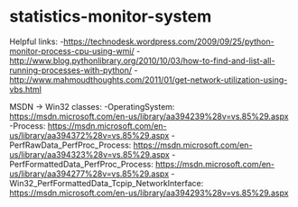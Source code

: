 # statistics-monitor-system

Helpful links:
	-https://technodesk.wordpress.com/2009/09/25/python-monitor-process-cpu-using-wmi/
	-http://www.blog.pythonlibrary.org/2010/10/03/how-to-find-and-list-all-running-processes-with-python/
	-http://www.mahmoudthoughts.com/2011/01/get-network-utilization-using-vbs.html
	
MSDN -> Win32 classes:
	-OperatingSystem: https://msdn.microsoft.com/en-us/library/aa394239%28v=vs.85%29.aspx
	-Process: https://msdn.microsoft.com/en-us/library/aa394372%28v=vs.85%29.aspx
	-PerfRawData_PerfProc_Process: https://msdn.microsoft.com/en-us/library/aa394323%28v=vs.85%29.aspx
	-PerfFormattedData_PerfProc_Process: https://msdn.microsoft.com/en-us/library/aa394277%28v=vs.85%29.aspx
	-Win32_PerfFormattedData_Tcpip_NetworkInterface: https://msdn.microsoft.com/en-us/library/aa394293%28v=vs.85%29.aspx
	